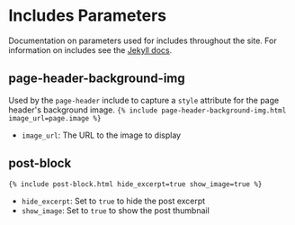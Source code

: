 # Includes Parameters
Documentation on parameters used for includes throughout the site. For information on includes see the [Jekyll docs](https://jekyllrb.com/docs/includes/).

## page-header-background-img
Used by the `page-header` include to capture a `style` attribute for the page header's background image.
`{% include page-header-background-img.html image_url=page.image %}`

- `image_url`: The URL to the image to display

## post-block
`{% include post-block.html hide_excerpt=true show_image=true %}`

- `hide_excerpt`: Set to `true` to hide the post excerpt
- `show_image`: Set to `true` to show the post thumbnail
